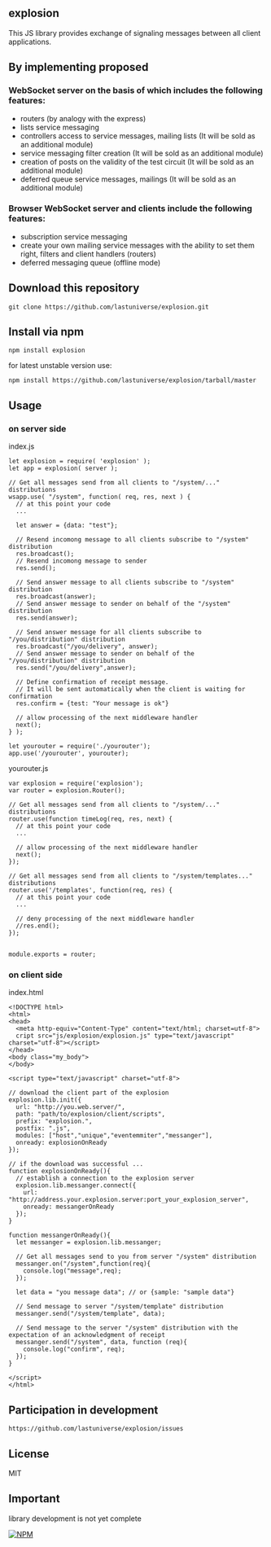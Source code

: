 ## explosion

This JS library provides exchange of signaling messages between all client applications.

## By implementing proposed

### WebSocket server on the basis of which includes the following features:

- routers (by analogy with the express)
- lists service messaging
- controllers access to service messages, mailing lists (It will be sold as an additional module)
- service messaging filter creation (It will be sold as an additional module)
- creation of posts on the validity of the test circuit (It will be sold as an additional module)
- deferred queue service messages, mailings (It will be sold as an additional module)


### Browser WebSocket server and clients include the following features:
- subscription service messaging
- create your own mailing service messages with the ability to set them right, filters and client handlers (routers)
- deferred messaging queue (offline mode)

## Download this repository
```
git clone https://github.com/lastuniverse/explosion.git
```
## Install  via npm
```
npm install explosion
```

for latest unstable version use:
```
npm install https://github.com/lastuniverse/explosion/tarball/master
```

## Usage

### on server side

index.js
```
let explosion = require( 'explosion' );
let app = explosion( server );

// Get all messages send from all clients to "/system/..." distributions
wsapp.use( "/system", function( req, res, next ) {
  // at this point your code
  ...

  let answer = {data: "test"};

  // Resend incomong message to all clients subscribe to "/system" distribution
  res.broadcast();
  // Resend incomong message to sender
  res.send();

  // Send answer message to all clients subscribe to "/system" distribution
  res.broadcast(answer);
  // Send answer message to sender on behalf of the "/system" distribution
  res.send(answer);

  // Send answer message for all clients subscribe to "/you/distribution" distribution
  res.broadcast("/you/delivery", answer);
  // Send answer message to sender on behalf of the "/you/distribution" distribution
  res.send("/you/delivery",answer);

  // Define confirmation of receipt message.
  // It will be sent automatically when the client is waiting for confirmation
  res.confirm = {test: "Your message is ok"}
  
  // allow processing of the next middleware handler
  next();
} );

let yourouter = require('./yourouter');
app.use('/yourouter', yourouter);
```

yourouter.js
```
var explosion = require('explosion');
var router = explosion.Router();

// Get all messages send from all clients to "/system/..." distributions
router.use(function timeLog(req, res, next) {
  // at this point your code
  ...

  // allow processing of the next middleware handler
  next();
});

// Get all messages send from all clients to "/system/templates..." distributions
router.use('/templates', function(req, res) {
  // at this point your code
  ...

  // deny processing of the next middleware handler
  //res.end();
});


module.exports = router;

```

### on client side
index.html
```
<!DOCTYPE html>
<html>
<head>
  <meta http-equiv="Content-Type" content="text/html; charset=utf-8">
  cript src="js/explosion/explosion.js" type="text/javascript" charset="utf-8"></script>
</head>
<body class="my_body">
</body>

<script type="text/javascript" charset="utf-8">

// download the client part of the explosion
explosion.lib.init({
  url: "http://you.web.server/",
  path: "path/to/explosion/client/scripts",
  prefix: "explosion.",
  postfix: ".js",
  modules: ["host","unique","eventemmiter","messanger"],
  onready: explosionOnReady
});

// if the download was successful ...
function explosionOnReady(){
  // establish a connection to the explosion server
  explosion.lib.messanger.connect({
    url: "http://address.your.explosion.server:port_your_explosion_server",
    onready: messangerOnReady
  });
}

function messangerOnReady(){
  let messanger = explosion.lib.messanger;

  // Get all messages send to you from server "/system" distribution
  messanger.on("/system",function(req){
    console.log("message",req);
  });

  let data = "you message data"; // or {sample: "sample data"}
  
  // Send message to server "/system/template" distribution
  messanger.send("/system/template", data);

  // Send message to the server "/system" distribution with the expectation of an acknowledgment of receipt
  messanger.send("/system", data, function (req){
    console.log("confirm", req);
  });
}

</script>
</html>
```


## Participation in development
```
https://github.com/lastuniverse/explosion/issues
```
## License

MIT

## Important

library development is not yet complete


[![NPM](https://nodei.co/npm/explosion.png?downloads=true&downloadRank=true&stars=true)](https://nodei.co/npm/explosion/)
